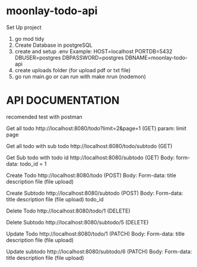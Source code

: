 # moonlay-todo-api

Set Up project

1. go mod tidy
2. Create Database in postgreSQL
3. create and setup .env
   Example:
   HOST=localhost
   PORTDB=5432
   DBUSER=postgres
   DBPASSWORD=postgres
   DBNAME=moonlay-todo-api
4. create uploads folder (for upload pdf or txt file)
5. go run main.go or can run with make nrun (nodemon)

# API DOCUMENTATION

recomended test with postman

Get all todo
http://localhost:8080/todo?limit=2&page=1 (GET)
param:
limit
page

Get all todo with sub todo
http://localhost:8080/todo/subtodo (GET)

Get Sub todo with todo id
http://localhost:8080/subtodo (GET)
Body:
form-data:
todo_id = 1

Create Todo
http://localhost:8080/todo (POST)
Body:
Form-data:
title
description
file (file upload)

Create Subtodo
http://localhost:8080/subtodo (POST)
Body:
Form-data:
title
description
file (file upload)
todo_id

Delete Todo
http://localhost:8080/todo/1 (DELETE)

Delete Subtodo
http://localhost:8080/subtodo/5 (DELETE)

Update Todo
http://localhost:8080/todo/1 (PATCH)
Body:
Form-data:
title
description
file (file upload)

Update subtodo
http://localhost:8080/subtodo/6 (PATCH)
Body:
Form-data:
title
description
file (file upload)
